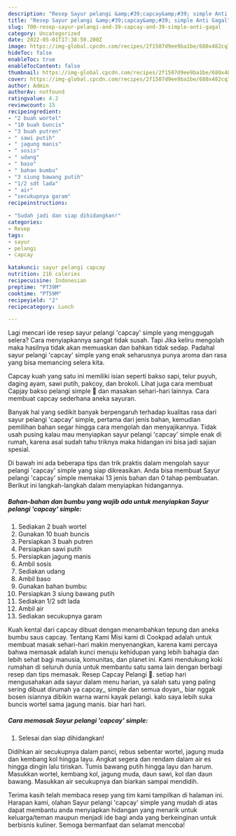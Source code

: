 ```yaml
---
description: "Resep Sayur pelangi &amp;#39;capcay&amp;#39; simple Anti Gagal"
title: "Resep Sayur pelangi &amp;#39;capcay&amp;#39; simple Anti Gagal"
slug: 700-resep-sayur-pelangi-and-39-capcay-and-39-simple-anti-gagal
category: Uncategorized
date: 2022-05-01T17:38:50.200Z
image: https://img-global.cpcdn.com/recipes/2f1507d9ee9ba1be/680x482cq70/sayur-pelangi-capcay-simple-foto-resep-utama.jpg
hideToc: false
enableToc: true
enableTocContent: false
thumbnail: https://img-global.cpcdn.com/recipes/2f1507d9ee9ba1be/680x482cq70/sayur-pelangi-capcay-simple-foto-resep-utama.jpg
cover: https://img-global.cpcdn.com/recipes/2f1507d9ee9ba1be/680x482cq70/sayur-pelangi-capcay-simple-foto-resep-utama.jpg
author: Admin
authorAv: notfound
ratingvalue: 4.2
reviewcount: 15
recipeingredient:
- "2 buah wortel"
- "10 buah buncis"
- "3 buah putren"
- " sawi putih"
- " jagung manis"
- " sosis"
- " udang"
- " baso"
- " bahan bumbu"
- "3 siung bawang putih"
- "1/2 sdt lada"
- " air"
- "secukupnya garam"
recipeinstructions:

- "Sudah jadi dan siap dihidangkan!"
categories:
- Resep
tags:
- sayur
- pelangi
- capcay

katakunci: sayur pelangi capcay 
nutrition: 216 calories
recipecuisine: Indonesian
preptime: "PT39M"
cooktime: "PT59M"
recipeyield: "2"
recipecategory: Lunch

---
```



Lagi mencari ide resep sayur pelangi &#39;capcay&#39; simple yang menggugah selera? Cara menyiapkannya sangat tidak susah. Tapi Jika keliru mengolah maka hasilnya tidak akan memuaskan dan bahkan tidak sedap. Padahal sayur pelangi &#39;capcay&#39; simple yang enak seharusnya punya aroma dan rasa yang bisa memancing selera kita.


Capcay kuah yang satu ini memiliki isian seperti bakso sapi, telur puyuh, daging ayam, sawi putih, pakcoy, dan brokoli. Lihat juga cara membuat Capjay bakso pelangi simple 🌈 dan masakan sehari-hari lainnya. Cara membuat capcay sederhana aneka sayuran.

Banyak hal yang sedikit banyak berpengaruh terhadap kualitas rasa dari sayur pelangi &#39;capcay&#39; simple, pertama dari jenis bahan, kemudian pemilihan bahan segar hingga cara mengolah dan menyajikannya. Tidak usah pusing kalau mau menyiapkan sayur pelangi &#39;capcay&#39; simple enak di rumah, karena asal sudah tahu triknya maka hidangan ini bisa jadi sajian spesial.


Di bawah ini ada beberapa tips dan trik praktis dalam mengolah sayur pelangi &#39;capcay&#39; simple yang siap dikreasikan. Anda bisa membuat Sayur pelangi &#39;capcay&#39; simple memakai 13 jenis bahan dan 0 tahap pembuatan. Berikut ini langkah-langkah dalam menyiapkan hidangannya.

<!--inarticleads1-->

##### Bahan-bahan dan bumbu yang wajib ada untuk menyiapkan Sayur pelangi &#39;capcay&#39; simple:

1. Sediakan 2 buah wortel
1. Gunakan 10 buah buncis
1. Persiapkan 3 buah putren
1. Persiapkan  sawi putih
1. Persiapkan  jagung manis
1. Ambil  sosis
1. Sediakan  udang
1. Ambil  baso
1. Gunakan  bahan bumbu:
1. Persiapkan 3 siung bawang putih
1. Sediakan 1/2 sdt lada
1. Ambil  air
1. Sediakan secukupnya garam


Kuah kental dari capcay dibuat dengan menambahkan tepung dan aneka bumbu saus capcay. Tentang Kami Misi kami di Cookpad adalah untuk membuat masak sehari-hari makin menyenangkan, karena kami percaya bahwa memasak adalah kunci menuju kehidupan yang lebih bahagia dan lebih sehat bagi manusia, komunitas, dan planet ini. Kami mendukung koki rumahan di seluruh dunia untuk membantu satu sama lain dengan berbagi resep dan tips memasak. Resep Capcay Pelangi 🌈. setiap hari mengusahakan ada sayur dalam menu harian, ya salah satu yang paling sering dibuat dirumah ya capcay,, simple dan semua doyan,, biar nggak bosen isiannya dibikin warna warni kayak pelangi. kalo saya lebih suka buncis wortel sama jagung manis. biar hari hari. 

<!--inarticleads2-->

##### Cara memasak Sayur pelangi &#39;capcay&#39; simple:


1. Selesai dan siap dihidangkan!

Didihkan air secukupnya dalam panci, rebus sebentar wortel, jagung muda dan kembang kol hingga layu. Angkat segera dan rendam dalam air es hingga dingin lalu tiriskan. Tumis bawang putih hingga layu dan harum. Masukkan wortel, kembang kol, jagung muda, daun sawi, kol dan daun bawang. Masukkan air secukupnya dan biarkan sampai mendidih. 

Terima kasih telah membaca resep yang tim kami tampilkan di halaman ini. Harapan kami, olahan Sayur pelangi &#39;capcay&#39; simple yang mudah di atas dapat membantu anda menyiapkan hidangan yang menarik untuk keluarga/teman maupun menjadi ide bagi anda yang berkeinginan untuk berbisnis kuliner. Semoga bermanfaat dan selamat mencoba!

